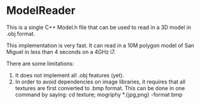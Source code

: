# ModelReader

This is a single C++ Model.h file that can be used to read in a 3D model in .obj format. 

This implementation is very fast.  It can read in a 10M polygon model of San Miguel in less than 4 seconds on a 4GHz i7.

There are some limitations:
1) It does not implement all .obj features (yet).
2) In order to avoid dependencies on image libraries, it requires that all textures are first converted to .bmp format.  This can be done in one command by saying: cd texture; mogriphy *.{jpg,png} -format bmp
